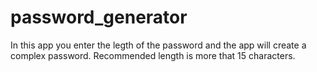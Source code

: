 # password_generator
In this app you enter the legth of the password and the app will create a complex password.
Recommended length is more that 15 characters.  